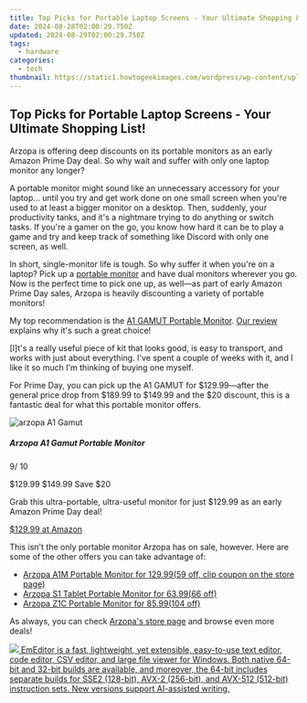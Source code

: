 ```yaml
---
title: Top Picks for Portable Laptop Screens - Your Ultimate Shopping List!
date: 2024-08-28T02:00:29.750Z
updated: 2024-08-29T02:00:29.750Z
tags:
  - hardware
categories:
  - tech
thumbnail: https://static1.howtogeekimages.com/wordpress/wp-content/uploads/2024/07/52760047638_58e72df1f4_o.jpg
---
```


## Top Picks for Portable Laptop Screens - Your Ultimate Shopping List!

Arzopa is offering deep discounts on its portable monitors as an early Amazon Prime Day deal. So why wait and suffer with only one laptop monitor any longer?

 A portable monitor might sound like an unnecessary accessory for your laptop... until you try and get work done on one small screen when you're used to at least a bigger monitor on a desktop. Then, suddenly, your productivity tanks, and it's a nightmare trying to do anything or switch tasks. If you're a gamer on the go, you know how hard it can be to play a game and try and keep track of something like Discord with only one screen, as well.

 In short, single-monitor life is tough. So why suffer it when you're on a laptop? Pick up a [portable monitor](https://fake-location.techidaily.com/does-airplane-mode-turn-off-gps-location-on-realme-narzo-60-pro-5g-drfone-by-drfone-virtual-android/) and have dual monitors wherever you go. Now is the perfect time to pick one up, as well—as part of early Amazon Prime Day sales, Arzopa is heavily discounting a variety of portable monitors!

 My top recommendation is the [A1 GAMUT Portable Monitor](https://amazon.com/dp/B091GFZNJ5?tag=htgprimedaysite-20). [Our review](https://windows11.techidaily.com/unlock-the-code-three-ways-to-access-game-folders/) explains why it's such a great choice!

 \[I\]t's a really useful piece of kit that looks good, is easy to transport, and works with just about everything. I've spent a couple of weeks with it, and I like it so much I'm thinking of buying one myself.

 For Prime Day, you can pick up the A1 GAMUT for $129.99—after the general price drop from $189.99 to $149.99 and the $20 discount, this is a fantastic deal for what this portable monitor offers.

![arzopa A1 Gamut](https://static1.howtogeekimages.com/wordpress/wp-content/uploads/2023/10/arzopa-a1-gamut.png) 

#####  Arzopa A1 Gamut Portable Monitor

9/ 10 

$129.99 $149.99 Save $20 

Grab this ultra-portable, ultra-useful monitor for just $129.99 as an early Amazon Prime Day deal!

[$129.99 at Amazon](https://www.amazon.com/dp/B091GFZNJ5?tag=htgprimedaysite-20) 

 This isn't the only portable monitor Arzopa has on sale, however. Here are some of the other offers you can take advantage of:

* [Arzopa A1M Portable Monitor for $129.99 ($59 off, clip coupon on the store page)](https://www.amazon.com/dp/B0CH9Y9SV3?tag=htgprimedaysite-20)
* [Arzopa S1 Tablet Portable Monitor for $63.99 ($66 off)](https://www.amazon.com/dp/B093GCL18V?tag=htgprimedaysite-20)
* [Arzopa Z1C Portable Monitor for $85.99 ($104 off)](https://www.amazon.com/dp/B0CH9WLFTP?tag=htgprimedaysite-20)

 As always, you can check [Arzopa's store page](https://www.amazon.com/stores/ARZOPA/page/C5B8D4B7-DD3A-4673-B765-ECD31E3F01F0?tag=htgprimedaysite-20) and browse even more deals!

<ins class="adsbygoogle"
     style="display:block"
     data-ad-format="autorelaxed"
     data-ad-client="ca-pub-7571918770474297"
     data-ad-slot="1223367746"></ins>



<ins class="adsbygoogle"
     style="display:block"
     data-ad-client="ca-pub-7571918770474297"
     data-ad-slot="8358498916"
     data-ad-format="auto"
     data-full-width-responsive="true"></ins>



<!-- affiliate ads begin -->
<a href="https://shop.emeditor.com/order/checkout.php?PRODS=4610657&QTY=1&AFFILIATE=108875&CART=1"><img src="https://www.emeditor.com/wp-content/uploads/2024/06/emeditor_chat_ai.png" border="0">
EmEditor is a fast, lightweight, yet extensible, easy-to-use text editor, code editor, CSV editor, and large file viewer for Windows. Both native 64-bit and 32-bit builds are available, and moreover, the 64-bit includes separate builds for SSE2 (128-bit), AVX-2 (256-bit), and AVX-512 (512-bit) instruction sets. New versions support AI-assisted writing.</a>
<!-- affiliate ads end -->